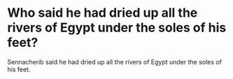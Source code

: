 # Who said he had dried up all the rivers of Egypt under the soles of his feet?

Sennacherib said he had dried up all the rivers of Egypt under the soles of his feet.
